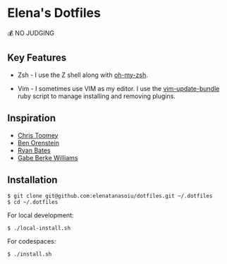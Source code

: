 # Elena's Dotfiles

💰 NO JUDGING

## Key Features

- Zsh - I use the Z shell along with
  [oh-my-zsh](https://github.com/robbyrussell/oh-my-zsh). 

- Vim - I sometimes use VIM as my editor. I use
the [vim-update-bundle](https://github.com/bronson/vim-update-bundles) ruby script
to manage installing and removing plugins.

## Inspiration

- [Chris Toomey](https://github.com/christoomey/dotfiles)
- [Ben Orenstein](https://github.com/r00k/dotfiles)
- [Ryan Bates](https://github.com/ryanb/dotfiles)
- [Gabe Berke Williams](https://github.com/gabebw/dotfiles)

## Installation

    $ git clone git@github.com:elenatanasoiu/dotfiles.git ~/.dotfiles
    $ cd ~/.dotfiles

For local development:

    $ ./local-install.sh
    
For codespaces:

    $ ./install.sh
